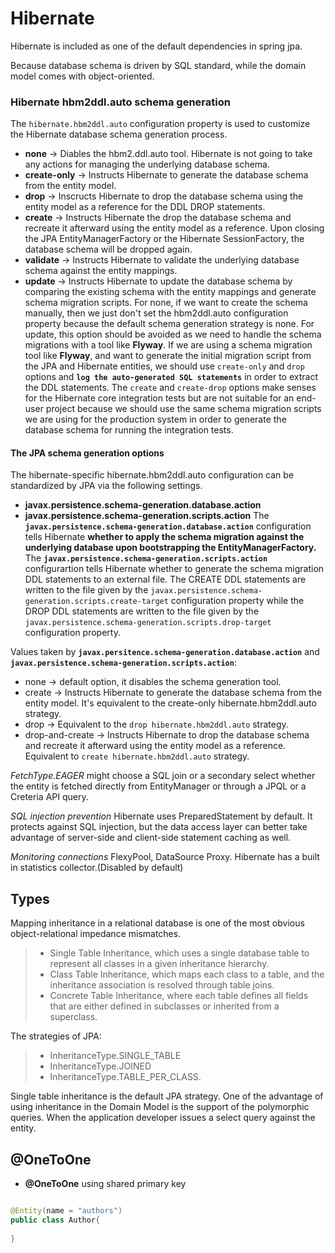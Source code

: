 # **Hibernate**

Hibernate is included as one of the default dependencies in spring jpa.

Because database schema is driven by SQL standard, while the domain model comes with object-oriented.

### Hibernate hbm2ddl.auto schema generation
The `hibernate.hbm2ddl.auto` configuration property is used to customize the Hibernate database schema generation process.
* **none** -> Diables the hbm2.ddl.auto tool. Hibernate is not going to take any actions for managing the underlying database schema.
* **create-only** -> Instructs Hibernate to generate the database schema from the entity model.
* **drop** -> Inscructs Hibernate to drop the database schema using the entity model as a reference for the DDL DROP statements.
* **create** -> Instructs Hibernate the drop the database schema and recreate it afterward using the entity model as a reference. Upon closing the JPA EntityManagerFactory or the Hibernate SessionFactory, the database schema will be dropped again.
* **validate** -> Instructs Hibernate to validate the underlying database schema against the entity mappings.
* **update** -> Instructs Hibernate to update the database schema by comparing the existing schema with the entity mappings and generate schema migration scripts.
For none, if we want to create the schema manually, then we just don't set the hbm2ddl.auto configuration property because the default schema generation strategy is none.
For update, this option should be avoided as we need to handle the schema migrations with a tool like **Flyway**.
If we are using a schema migration tool like **Flyway**, and want to generate the initial migration script from the JPA and Hibernate entities, we should use `create-only` and `drop` options and **`log the auto-generated SQL statements`** in order to extract the DDL statements.
The `create` and `create-drop` options make senses for the Hibernate core integration tests but are not suitable for an end-user project because we should use the same schema migration scripts we are using for the production system in order to generate the database schema for running the integration tests.

#### The JPA schema generation options
The hibernate-specific hibernate.hbm2ddl.auto configuration can be standardized by JPA via the following settings.
* **javax.persistence.schema-generation.database.action**
* **javax.persistence.schema-generation.scripts.action**
The **`javax.persistence.schema-generation.database.action`** configuration tells Hibernate **whether to apply the schema migration against the underlying database upon bootstrapping the EntityManagerFactory.**
The **`javax.persistence.schema-generation.scripts.action`** configurartion tells Hibernate whether to generate the schema migration DDL statements to an external file. The CREATE DDL statements are written to the file given by the `javax.persistence.schema-generation.scripts.create-target` configuration property while the DROP DDL statements are written to the file given by the `javax.persistence.schema-generation.scripts.drop-target` configuration property.

Values taken by **`javax.persitence.schema-generation.database.action`** and **`javax.persistence.schema-generation.scripts.action`**:
* none -> default option, it disables the schema generation tool.
* create -> Instructs Hibernate to generate the database schema from the entity model. It's equivalent to the create-only hibernate.hbm2ddl.auto strategy.
* drop -> Equivalent to the `drop hibernate.hbm2ddl.auto` strategy.
* drop-and-create -> Instructs Hibernate to drop the database schema and recreate it afterward using the entity model as a reference. Equivalent to `create hibernate.hbm2ddl.auto` strategy.

*FetchType.EAGER* might choose a SQL join or a secondary select whether the entity is fetched directly from EntityManager or through a JPQL or a Creteria API query.

*SQL injection prevention* Hibernate uses PreparedStatement by default. It protects against SQL injection, but the data access layer can better take advantage of server-side and client-side statement caching as well.

*Monitoring connections* FlexyPool, DataSource Proxy. Hibernate has a built in statistics collector.(Disabled by default)

## Types


Mapping inheritance in a relational database is one of the most obvious object-relational impedance mismatches.
> - Single Table Inheritance, which uses a single database table to represent all classes in a given inheritance hierarchy.
> - Class Table Inheritance, which maps each class to a table, and the inheritance association is resolved through table joins.
> - Concrete Table Inheritance, where each table defines all fields that are either defined in subclasses or inherited from a superclass.

The strategies of JPA:
> - InheritanceType.SINGLE_TABLE
> - InheritanceType.JOINED
> - InheritanceType.TABLE_PER_CLASS.

Single table inheritance is the default JPA strategy.
One of the advantage of using inheritance in the Domain Model is the support of the polymorphic queries. When the application developer issues a select query against the entity.


## @OneToOne 
* **@OneToOne** using shared primary key
```java

@Entity(name = "authors")
public class Author{
    
}
```